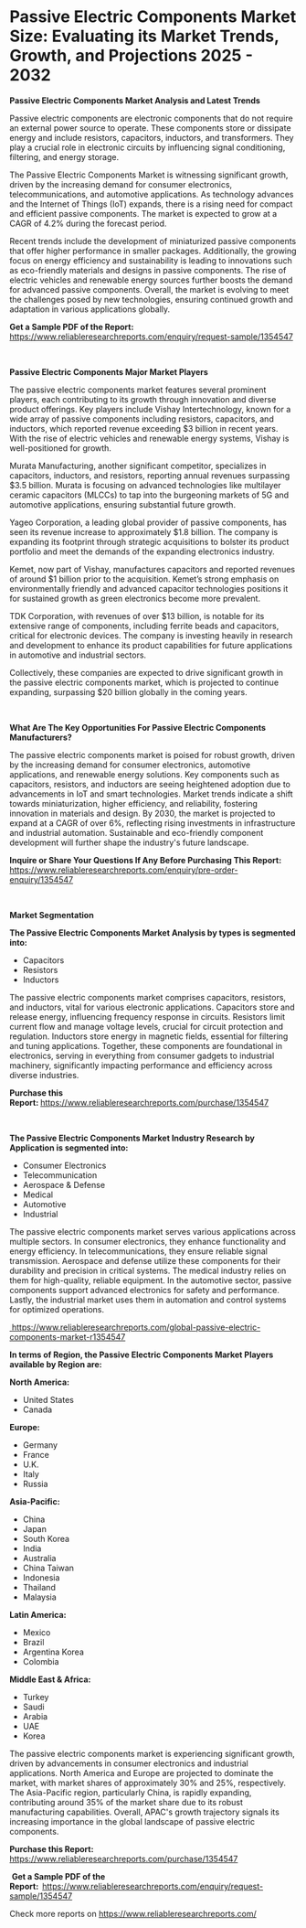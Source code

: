<p><h1>Passive Electric Components Market Size: Evaluating its Market Trends, Growth, and Projections 2025 - 2032</h1></p><p><strong>Passive Electric Components Market Analysis and Latest Trends</strong></p>
<p><p>Passive electric components are electronic components that do not require an external power source to operate. These components store or dissipate energy and include resistors, capacitors, inductors, and transformers. They play a crucial role in electronic circuits by influencing signal conditioning, filtering, and energy storage.</p><p>The Passive Electric Components Market is witnessing significant growth, driven by the increasing demand for consumer electronics, telecommunications, and automotive applications. As technology advances and the Internet of Things (IoT) expands, there is a rising need for compact and efficient passive components. The market is expected to grow at a CAGR of 4.2% during the forecast period.</p><p>Recent trends include the development of miniaturized passive components that offer higher performance in smaller packages. Additionally, the growing focus on energy efficiency and sustainability is leading to innovations such as eco-friendly materials and designs in passive components. The rise of electric vehicles and renewable energy sources further boosts the demand for advanced passive components. Overall, the market is evolving to meet the challenges posed by new technologies, ensuring continued growth and adaptation in various applications globally.</p></p>
<p><strong>Get a Sample PDF of the Report:&nbsp;</strong> <a href="https://www.reliableresearchreports.com/enquiry/request-sample/1354547?utm_campaign=3325&utm_medium=2&utm_source=Github&utm_content=ia&utm_term=06042025&utm_id=passive-electric-components">https://www.reliableresearchreports.com/enquiry/request-sample/1354547</a></p>
<p>&nbsp;</p>
<p><strong>Passive Electric Components Major Market Players</strong></p>
<p><p>The passive electric components market features several prominent players, each contributing to its growth through innovation and diverse product offerings. Key players include Vishay Intertechnology, known for a wide array of passive components including resistors, capacitors, and inductors, which reported revenue exceeding $3 billion in recent years. With the rise of electric vehicles and renewable energy systems, Vishay is well-positioned for growth.</p><p>Murata Manufacturing, another significant competitor, specializes in capacitors, inductors, and resistors, reporting annual revenues surpassing $3.5 billion. Murata is focusing on advanced technologies like multilayer ceramic capacitors (MLCCs) to tap into the burgeoning markets of 5G and automotive applications, ensuring substantial future growth.</p><p>Yageo Corporation, a leading global provider of passive components, has seen its revenue increase to approximately $1.8 billion. The company is expanding its footprint through strategic acquisitions to bolster its product portfolio and meet the demands of the expanding electronics industry.</p><p>Kemet, now part of Vishay, manufactures capacitors and reported revenues of around $1 billion prior to the acquisition. Kemet’s strong emphasis on environmentally friendly and advanced capacitor technologies positions it for sustained growth as green electronics become more prevalent.</p><p>TDK Corporation, with revenues of over $13 billion, is notable for its extensive range of components, including ferrite beads and capacitors, critical for electronic devices. The company is investing heavily in research and development to enhance its product capabilities for future applications in automotive and industrial sectors.</p><p>Collectively, these companies are expected to drive significant growth in the passive electric components market, which is projected to continue expanding, surpassing $20 billion globally in the coming years.</p></p>
<p>&nbsp;</p>
<p><strong>What Are The Key Opportunities For Passive Electric Components Manufacturers?</strong></p>
<p><p>The passive electric components market is poised for robust growth, driven by the increasing demand for consumer electronics, automotive applications, and renewable energy solutions. Key components such as capacitors, resistors, and inductors are seeing heightened adoption due to advancements in IoT and smart technologies. Market trends indicate a shift towards miniaturization, higher efficiency, and reliability, fostering innovation in materials and design. By 2030, the market is projected to expand at a CAGR of over 6%, reflecting rising investments in infrastructure and industrial automation. Sustainable and eco-friendly component development will further shape the industry's future landscape.</p></p>
<p><strong>Inquire or Share Your Questions If Any Before Purchasing This Report:</strong> <a href="https://www.reliableresearchreports.com/enquiry/pre-order-enquiry/1354547?utm_campaign=3325&utm_medium=2&utm_source=Github&utm_content=ia&utm_term=06042025&utm_id=passive-electric-components">https://www.reliableresearchreports.com/enquiry/pre-order-enquiry/1354547</a></p>
<p>&nbsp;</p>
<p><strong>Market Segmentation</strong></p>
<p><strong>The Passive Electric Components Market Analysis by types is segmented into:</strong></p>
<p><ul><li>Capacitors</li><li>Resistors</li><li>Inductors</li></ul></p>
<p><p>The passive electric components market comprises capacitors, resistors, and inductors, vital for various electronic applications. Capacitors store and release energy, influencing frequency response in circuits. Resistors limit current flow and manage voltage levels, crucial for circuit protection and regulation. Inductors store energy in magnetic fields, essential for filtering and tuning applications. Together, these components are foundational in electronics, serving in everything from consumer gadgets to industrial machinery, significantly impacting performance and efficiency across diverse industries.</p></p>
<p><strong>Purchase this Report:&nbsp;</strong><a href="https://www.reliableresearchreports.com/purchase/1354547?utm_campaign=3325&utm_medium=2&utm_source=Github&utm_content=ia&utm_term=06042025&utm_id=passive-electric-components">https://www.reliableresearchreports.com/purchase/1354547</a></p>
<p>&nbsp;</p>
<p><strong>The Passive Electric Components Market Industry Research by Application is segmented into:</strong></p>
<p><ul><li>Consumer Electronics</li><li>Telecommunication</li><li>Aerospace & Defense</li><li>Medical</li><li>Automotive</li><li>Industrial</li></ul></p>
<p><p>The passive electric components market serves various applications across multiple sectors. In consumer electronics, they enhance functionality and energy efficiency. In telecommunications, they ensure reliable signal transmission. Aerospace and defense utilize these components for their durability and precision in critical systems. The medical industry relies on them for high-quality, reliable equipment. In the automotive sector, passive components support advanced electronics for safety and performance. Lastly, the industrial market uses them in automation and control systems for optimized operations.</p></p>
<p><a href="https://www.reliableresearchreports.com/global-passive-electric-components-market-r1354547?utm_campaign=3325&utm_medium=2&utm_source=Github&utm_content=ia&utm_term=06042025&utm_id=passive-electric-components">&nbsp;https://www.reliableresearchreports.com/global-passive-electric-components-market-r1354547</a></p>
<p><strong>In terms of Region, the Passive Electric Components Market Players available by Region are:</strong></p>
<p>
    <p> <strong> North America: </strong>
        <ul>
            <li>United States</li>
            <li>Canada</li>
        </ul>
        </p> 
    <p> <strong> Europe: </strong>
        <ul>
            <li>Germany</li>
            <li>France</li>
            <li>U.K.</li>
            <li>Italy</li>
            <li>Russia</li>
        </ul>
        </p> 
    <p> <strong> Asia-Pacific: </strong>
        <ul>
            <li>China</li>
            <li>Japan</li>
            <li>South Korea</li>
            <li>India</li>
            <li>Australia</li>
            <li>China Taiwan</li>
            <li>Indonesia</li>
            <li>Thailand</li>
            <li>Malaysia</li>
        </ul>
        </p> 
    <p> <strong> Latin America: </strong>
        <ul>
            <li>Mexico</li>
            <li>Brazil</li>
            <li>Argentina Korea</li>
            <li>Colombia</li>
        </ul>
        </p> 
    <p> <strong> Middle East & Africa: </strong>
        <ul>
            <li>Turkey</li>
            <li>Saudi</li>
            <li>Arabia</li>
            <li>UAE</li>
            <li>Korea</li>
        </ul>
    </p>
    </p>
<p><p>The passive electric components market is experiencing significant growth, driven by advancements in consumer electronics and industrial applications. North America and Europe are projected to dominate the market, with market shares of approximately 30% and 25%, respectively. The Asia-Pacific region, particularly China, is rapidly expanding, contributing around 35% of the market share due to its robust manufacturing capabilities. Overall, APAC's growth trajectory signals its increasing importance in the global landscape of passive electric components.</p></p>
<p><strong>Purchase this Report: </strong><a href="https://www.reliableresearchreports.com/purchase/1354547?utm_campaign=3325&utm_medium=2&utm_source=Github&utm_content=ia&utm_term=06042025&utm_id=passive-electric-components">https://www.reliableresearchreports.com/purchase/1354547</a></p>
<p>&nbsp;<strong>Get a Sample PDF of the Report:&nbsp;&nbsp;</strong><a href="https://www.reliableresearchreports.com/enquiry/request-sample/1354547?utm_campaign=3325&utm_medium=2&utm_source=Github&utm_content=ia&utm_term=06042025&utm_id=passive-electric-components">https://www.reliableresearchreports.com/enquiry/request-sample/1354547</a></p>
<p><strong></strong></p>
<p>Check more reports on <a href="https://www.reliableresearchreports.com/?utm_campaign=3325&utm_medium=2&utm_source=Github&utm_content=ia&utm_term=06042025&utm_id=passive-electric-components">https://www.reliableresearchreports.com/</a></p>